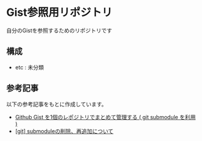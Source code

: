 # Gist参照用リポジトリ

自分のGistを参照するためのリポジトリです

## 構成

+ etc : 未分類

## 参考記事

以下の参考記事をもとに作成しています。

+ [Github Gist を1個のレポジトリでまとめて管理する ( git submodule を利用 )](https://qiita.com/YumaInaura/items/8088aae8df7ffac482b9)
+ [[git] submoduleの削除、再追加について](https://qiita.com/k_yamashita/items/040c04f8798d2384806e)

